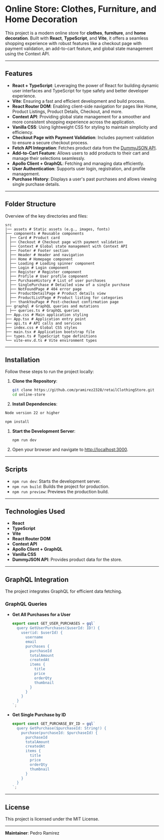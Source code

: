 # Online Store: Clothes, Furniture, and Home Decoration

This project is a modern online store for **clothes**, **furniture**, and **home decoration**. Built with **React**, **TypeScript**, and **Vite**, it offers a seamless shopping experience with robust features like a checkout page with payment validation, an add-to-cart feature, and global state management using the Context API.

---

## Features

- **React + TypeScript**: Leveraging the power of React for building dynamic user interfaces and TypeScript for type safety and better developer experience.
- **Vite**: Ensuring a fast and efficient development and build process.
- **React Router DOM**: Enabling client-side navigation for pages like Home, Product Listings, Product Details, Checkout, and more.
- **Context API**: Providing global state management for a smoother and more consistent shopping experience across the application.
- **Vanilla CSS**: Using lightweight CSS for styling to maintain simplicity and efficiency.
- **Checkout Page with Payment Validation**: Includes payment validation to ensure a secure checkout process.
- **Fetch API Integration**: Fetches product data from the [DummyJSON API](https://dummyjson.com/).
- **Add-to-Cart Feature**: Allows users to add products to their cart and manage their selections seamlessly.
- **Apollo Client + GraphQL**: Fetching and managing data efficiently.
- **User Authentication**: Supports user login, registration, and profile management.
- **Purchase History**: Displays a user's past purchases and allows viewing single purchase details.

---

## Folder Structure

Overview of the key directories and files:

```
src
|── assets # Static assets (e.g., images, fonts)
├── components # Reusable components
│ ├── Card # Product card
│ ├── Checkout # Checkout page with payment validation
│ ├── Context # Global state management with Context API
│ ├── Footer # Footer section
│ ├── Header # Header and navigation
│ ├── Home # Homepage component
│ ├── Loading # Loading spinner component
│ ├── Login # Login component
│ ├── Register # Register component
│ ├── Profile # User profile component
│ ├── PurchaseHistory # List of user purchases
│ ├── SinglePurchase # Detailed view of a single purchase
│ ├── NotFoundPage # 404 error page
│ ├── ProductDetailPage # Product details view
│ ├── ProductListPage # Product listing for categories
│ ├── thankYouPage # Post-checkout confirmation page
├── graphql # GraphQL queries and mutations
│ ├── queries.ts # GraphQL queries
├── App.css # Main application styling
├── App.tsx # Application entry point
├── api.ts # API calls and services
├── index.css # Global CSS styles
├── main.tsx # Application bootstrap file
├── types.ts # TypeScript type definitions
└── vite-env.d.ts # Vite environment types
```

---

## Installation

Follow these steps to run the project locally:

1. **Clone the Repository**:

   ```bash
   git clone https://github.com/pramirez2328/retailClothingStore.git
   cd online-store
   ```

2. **Install Dependencies**:

```bash
Node version 22 or higher
```

```bash
npm install
```

1. **Start the Development Server**:

   ```bash
   npm run dev
   ```

2. Open your browser and navigate to [http://localhost:3000](http://localhost:3000).

---

## Scripts

- `npm run dev`: Starts the development server.
- `npm run build`: Builds the project for production.
- `npm run preview`: Previews the production build.

---

## Technologies Used

- **React**
- **TypeScript**
- **Vite**
- **React Router DOM**
- **Context API**
- **Apollo Client + GraphQL**
- **Vanilla CSS**
- **DummyJSON API**: Provides product data for the store.

---

## GraphQL Integration

The project integrates GraphQL for efficient data fetching.

### **GraphQL Queries**

- **Get All Purchases for a User**

  ```ts
  export const GET_USER_PURCHASES = gql`
    query GetUserPurchases($userId: ID!) {
      user(id: $userId) {
        username
        email
        purchases {
          purchaseId
          totalAmount
          createdAt
          items {
            title
            price
            orderQty
            thumbnail
          }
        }
      }
    }
  `;
  ```

- **Get Single Purchase by ID**
  ```ts
  export const GET_PURCHASE_BY_ID = gql`
    query GetPurchase($purchaseId: String!) {
      purchase(purchaseId: $purchaseId) {
        purchaseId
        totalAmount
        createdAt
        items {
          title
          price
          orderQty
          thumbnail
        }
      }
    }
  `;
  ```

---

## License

This project is licensed under the MIT License.

---

**Maintainer**: Pedro Ramirez
